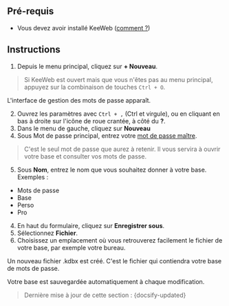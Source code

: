 ## Pré-requis

- Vous devez avoir installé KeeWeb ([comment ?](tasks/keeweb-installing.md))

## Instructions

1. Depuis le menu principal, cliquez sur **+ Nouveau**.

> Si KeeWeb est ouvert mais que vous n'êtes pas au menu principal, appuyez sur la combinaison de touches `Ctrl + O`.

L'interface de gestion des mots de passe apparaît.

2. Ouvrez les paramètres avec `Ctrl + ,` (Ctrl et virgule), ou en cliquant en bas à droite sur l'icône de roue crantée, à côté du **?**.
3. Dans le menu de gauche, cliquez sur **Nouveau**
4. Sous Mot de passe principal, entrez votre [mot de passe maître](concepts/master-password.md).

> C'est le seul mot de passe que aurez à retenir. Il vous servira à ouvrir votre base et consulter vos mots de passe.

5. Sous **Nom**, entrez le nom que vous souhaitez donner à votre base. Exemples :
  - Mots de passe
  - Base
  - Perso
  - Pro
4. En haut du formulaire, cliquez sur **Enregistrer sous**.
5. Sélectionnez **Fichier**.
6. Choisissez un emplacement où vous retrouverez facilement le fichier de votre base, par exemple votre bureau.

Un nouveau fichier .kdbx est créé. C'est le fichier qui contiendra votre base de mots de passe.

Votre base est sauvegardée automatiquement à chaque modification.

> Dernière mise à jour de cette section : {docsify-updated}
